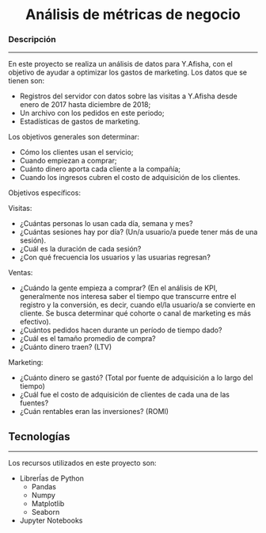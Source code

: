 <h1 align="center"> Análisis de métricas de negocio  </h1>

### Descripción
***
En este proyecto se realiza un análisis de datos para Y.Afisha, con el objetivo de ayudar a optimizar los gastos de marketing.
Los datos que se tienen son:
*	Registros del servidor con datos sobre las visitas a Y.Afisha desde enero de 2017 hasta diciembre de 2018;
*	Un archivo con los pedidos en este periodo;
*	Estadísticas de gastos de marketing.

Los objetivos generales son determinar:
*	Cómo los clientes usan el servicio;
* Cuando empiezan a comprar;
* Cuánto dinero aporta cada cliente a la compañía;
* Cuando los ingresos cubren el costo de adquisición de los clientes.

Objetivos específicos:

Visitas: 
  
  * ¿Cuántas personas lo usan cada día, semana y mes?
  *	¿Cuántas sesiones hay por día? (Un/a usuario/a puede tener más de una sesión).
  *	¿Cuál es la duración de cada sesión?
  *	¿Con qué frecuencia los usuarios y las usuarias regresan?
  
Ventas:
  
  *	¿Cuándo la gente empieza a comprar? (En el análisis de KPI, generalmente nos interesa saber el tiempo que transcurre entre el registro y la conversión, es decir, cuando el/la usuario/a se convierte en cliente. Se busca determinar qué cohorte o canal de marketing es más efectivo).
  *	¿Cuántos pedidos hacen durante un período de tiempo dado?
  *	¿Cuál es el tamaño promedio de compra?
  *	¿Cuánto dinero traen? (LTV)
  
Marketing:
  
  *	¿Cuánto dinero se gastó? (Total por fuente de adquisición a lo largo del tiempo)
  *	¿Cuál fue el costo de adquisición de clientes de cada una de las fuentes?
  *	¿Cuán rentables eran las inversiones? (ROMI)



## Tecnologías
***
Los recursos utilizados en este proyecto son:
* LibrerÍas de Python 
	* Pandas 
	* Numpy
	* Matplotlib
	* Seaborn
* Jupyter Notebooks
